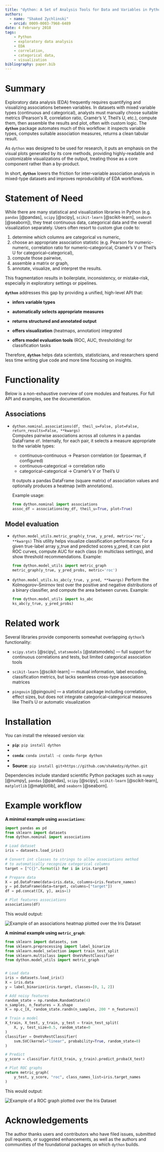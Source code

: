 ```yaml
---
title: "dython: A Set of Analysis Tools for Data and Variables in Python"
authors:  
  - name: "Shaked Zychlinski"
  - orcid: 0009-0003-7968-6489
date: 4 February 2018
tags: 
    - Python
    - exploratory data analysis
    - EDA
    - correlation, 
    - categorical data, 
    - visualization
bibliography: paper.bib  
---
```


# Summary  

Exploratory data analysis (EDA) frequently requires quantifying and visualizing associations between variables. In datasets with mixed variable types (continuous and categorical), analysts must manually choose suitable metrics (Pearson's R, correlation ratio, Cramér’s V, Theil’s U, etc.), compute them, then assemble the results and plot, often with custom logic. The **`dython`** package automates much of this workflow: it inspects variable types, computes suitable association measures, returns a clean tabular result. 

As `dython` was designed to be used for research, it puts an emphasis on the visual plots generated by its core methods, providing
highly-readable and customizable visualizations of the output, treating those as a core component rather than a by-product.

In short, **`dython`** lowers the friction for inter-variable association analysis in mixed-type datasets and improves reproducibility of EDA workflows.

# Statement of Need  

While there are many statistical and visualization libraries in Python (e.g. `pandas` [@pandas], `scipy` [@scipy], `scikit-learn` [@scikit-learn], `seaborn` [@seaborn]), they treat continuous data, categorical data and the overall visualization separately. Users often resort to custom glue code to:  

1. determine which columns are categorical vs numeric,  
2. choose an appropriate association statistic (e.g. Pearson for numeric–numeric, correlation ratio for numeric–categorical, Cramér’s V or Theil’s U for categorical–categorical),  
3. compute those pairwise,  
4. assemble a matrix or graph,  
5. annotate, visualize, and interpret the results.

This fragmentation results in boilerplate, inconsistency, or mistake-risk, especially in exploratory settings or pipelines.  

**`dython`** addresses this gap by providing a unified, high-level API that:  

- **infers variable types** 
 
- **automatically selects appropriate measures** 
 
- **returns structured and annotated output**
  
- **offers visualization** (heatmaps, annotation) integrated
   
- **offers model evaluation tools** (ROC, AUC, thresholding) for classification tasks

Therefore, **`dython`** helps data scientists, statisticians, and researchers spend less time writing glue code and more time focusing on insights.

# Functionality  

Below is a non-exhaustive overview of core modules and features. For full API and examples, see the documentation.  

## Associations  

* `dython.nominal.associations(df, theil_u=False, plot=False, return_results=False, **kwargs)`  
  Computes pairwise associations across all columns in a pandas DataFrame `df`. Internally, for each pair, it selects a measure appropriate to the variable types:

  - continuous–continuous → Pearson correlation (or Spearman, if configured)  
  - continuous–categorical → correlation ratio  
  - categorical–categorical → Cramér’s V or Theil’s U  

  It outputs a pandas DataFrame (square matrix) of association values and optionally produces a heatmap (with annotations).  

  Example usage:

  ```python
  from dython.nominal import associations
  assoc_df = associations(my_df, theil_u=True, plot=True)
  ```

## Model evaluation

* `dython.model_utils.metric_graph(y_true, y_pred, metric='roc', **kwargs)`
    This utility helps visualize classification performance. For a given true-label array y_true and predicted scores y_pred, it can plot ROC curves, compute AUC for each class (in multiclass settings), and show threshold recommendations.
    Example:
    ```python
    from dython.model_utils import metric_graph
    metric_graph(y_true, y_pred_probs, metric='roc')
    ```

* `dython.model_utils.ks_abc(y_true, y_pred, **kwargs)`
    Perform the Kolmogorov–Smirnov test over the positive and negative distributions of a binary classifier, and compute the area between curves.
    Example:
    ```python
    from dython.model_utils import ks_abc
    ks_abc(y_true, y_pred_probs)
    ```

# Related work
Several libraries provide components somewhat overlapping `dython`’s functionality:

* `scipy.stats` [@scipy], `statsmodels` [@statsmodels] — full support for continuous correlations and tests, but limited categorical association tools

* `scikit-learn` [@scikit-learn] — mutual information, label encoding, classification metrics, but lacks seamless cross-type association matrices

* `pingouin` [@pingouin] — a statistical package including correlation, effect sizes, but does not integrate categorical–categorical measures like Theil’s U or automatic visualization

# Installation

You can install the released version via:

* **`pip`**: `pip install dython`
* 
* **`conda`**: `conda install -c conda-forge dython`
* 
* **Source**: `pip install git+https://github.com/shakedzy/dython.git`

Dependencies include standard scientific Python packages such as 
`numpy` [@numpy], 
`pandas` [@pandas], 
`scipy` [@scipy], 
`scikit-learn` [@scikit-learn], 
`matplotlib` [@matplotlib], 
and `seaborn` [@seaborn].

# Example workflow
**A minimal example using `associations`**:

```python
import pandas as pd
from sklearn import datasets
from dython.nominal import associations

# Load dataset
iris = datasets.load_iris()

# Convert int classes to strings to allow associations method
# to automatically recognize categorical columns
target = ["C{}".format(i) for i in iris.target]

# Prepare data
X = pd.DataFrame(data=iris.data, columns=iris.feature_names)
y = pd.DataFrame(data=target, columns=["target"])
df = pd.concat([X, y], axis=1)

# Plot features associations
associations(df)
```

This would output:

![Example of an associations heatmap plotted over the Iris Dataset](assoc.png)


**A minimal example using `metric_graph`**:
```python
from sklearn import datasets, svm
from sklearn.preprocessing import label_binarize
from sklearn.model_selection import train_test_split
from sklearn.multiclass import OneVsRestClassifier
from dython.model_utils import metric_graph


# Load data
iris = datasets.load_iris()
X = iris.data
y = label_binarize(iris.target, classes=[0, 1, 2])

# Add noisy features
random_state = np.random.RandomState(4)
n_samples, n_features = X.shape
X = np.c_[X, random_state.randn(n_samples, 200 * n_features)]

# Train a model
X_train, X_test, y_train, y_test = train_test_split(
    X, y, test_size=0.5, random_state=0
)
classifier = OneVsRestClassifier(
    svm.SVC(kernel="linear", probability=True, random_state=0)
)

# Predict
y_score = classifier.fit(X_train, y_train).predict_proba(X_test)

# Plot ROC graphs
return metric_graph(
    y_test, y_score, "roc", class_names_list=iris.target_names
)
```

This would output:

![Example of a ROC graph plotted over the Iris Dataset](roc.png)


# Acknowledgements

The author thanks users and contributors who have filed issues, submitted pull requests, or suggested enhancements, as well as the authors and 
communities of the foundational packages on which `dython` builds.